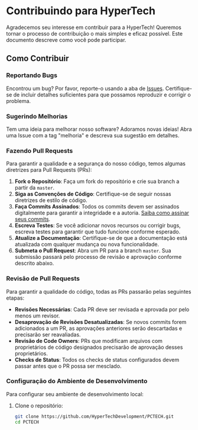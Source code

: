 # Contribuindo para HyperTech

Agradecemos seu interesse em contribuir para a HyperTech! Queremos tornar o processo de contribuição o mais simples e eficaz possível. Este documento descreve como você pode participar.

## Como Contribuir
### Reportando Bugs

Encontrou um bug? Por favor, reporte-o usando a aba de [Issues](https://github.com/HyperTechDevelopment/PCTECH/issues). Certifique-se de incluir detalhes suficientes para que possamos reproduzir e corrigir o problema.

### Sugerindo Melhorias

Tem uma ideia para melhorar nosso software? Adoramos novas ideias! Abra uma Issue com a tag "melhoria" e descreva sua sugestão em detalhes.

### Fazendo Pull Requests

Para garantir a qualidade e a segurança do nosso código, temos algumas diretrizes para Pull Requests (PRs):

1. **Fork o Repositório**: Faça um fork do repositório e crie sua branch a partir da `master`.
2. **Siga as Convenções de Código**: Certifique-se de seguir nossas diretrizes de estilo de código.
3. **Faça Commits Assinados**: Todos os commits devem ser assinados digitalmente para garantir a integridade e a autoria. [Saiba como assinar seus commits](https://docs.github.com/en/authentication/managing-commit-signature-verification/signing-commits).
4. **Escreva Testes**: Se você adicionar novos recursos ou corrigir bugs, escreva testes para garantir que tudo funcione conforme esperado.
5. **Atualize a Documentação**: Certifique-se de que a documentação está atualizada com qualquer mudança ou nova funcionalidade.
6. **Submeta o Pull Request**: Abra um PR para a branch `master`. Sua submissão passará pelo processo de revisão e aprovação conforme descrito abaixo.

### Revisão de Pull Requests

Para garantir a qualidade do código, todas as PRs passarão pelas seguintes etapas:

- **Revisões Necessárias**: Cada PR deve ser revisada e aprovada por pelo menos um revisor.
- **Desaprovação de Revisões Desatualizadas**: Se novos commits forem adicionados a um PR, as aprovações anteriores serão descartadas e precisarão ser reavaliadas.
- **Revisão de Code Owners**: PRs que modificam arquivos com proprietários de código designados precisarão de aprovação desses proprietários.
- **Checks de Status**: Todos os checks de status configurados devem passar antes que o PR possa ser mesclado.

### Configuração do Ambiente de Desenvolvimento

Para configurar seu ambiente de desenvolvimento local:

1. Clone o repositório:
   ```bash
   git clone https://github.com/HyperTechDevelopment/PCTECH.git
   cd PCTECH
